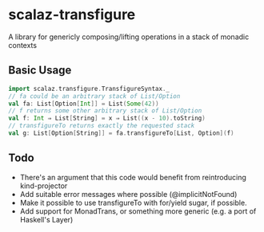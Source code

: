 # scalaz-transfigure

A library for genericly composing/lifting operations in a stack of monadic contexts

## Basic Usage

````scala
import scalaz.transfigure.TransfigureSyntax._
// fa could be an arbitrary stack of List/Option
val fa: List[Option[Int]] = List(Some(42))
// f returns some other arbitrary stack of List/Option
val f: Int ⇒ List[String] = x ⇒ List((x - 10).toString)
// transfigureTo returns exactly the requested stack
val g: List[Option[String]] = fa.transfigureTo[List, Option](f)
````

## Todo

 * There's an argument that this code would benefit from reintroducing kind-projector
 * Add suitable error messages where possible (@implicitNotFound)
 * Make it possible to use transfigureTo with for/yield sugar, if possible.
 * Add support for MonadTrans, or something more generic (e.g. a port of Haskell's Layer)
